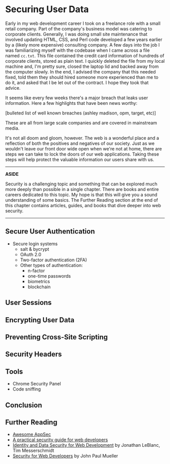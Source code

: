 # Securing User Data

Early in my web development career I took on a freelance role with a small retail company. Part of the company's business model was catering to corporate clients. Generally, I was doing small site maintenance that involved updating HTML, CSS, and Perl code developed a few years earlier by a (likely more expensive) consulting company. A few days into the job I was familiarizing myself with the codebase when I came across a file named `cc.txt`. This file contained the credit card information of hundreds of corporate clients, stored as plain text. I quickly deleted the file from my local machine and, I'm pretty sure, closed the laptop lid and backed away from the computer slowly. In the end, I advised the company that this needed fixed, told them they should hired someone more experienced than me to do it, and asked that I be let out of the contract. I hope they took that advice.

It seems like every few weeks there's a major breach that leaks user information. Here a few highlights that have been news worthy:

[bulleted list of well known breaches (ashley madison, opm, target, etc)]

These are all from large scale companies and are covered in mainstream media.

It's not all doom and gloom, however. The web is a wonderful place and a reflection of both the positives and negatives of our society. Just as we wouldn't leave our front door wide open when we're not at home, there are steps we can take to lock the doors of our web applications. Taking these steps will help protect the valuable information our users share with us.

---

**ASIDE**

Security is a challenging topic and something that can be explored much more deeply than possible in a single chapter. There are books and entire careers dedicated to this topic. My hope is that this will give you a sound understanding of some basics. The Further Reading section at the end of this chapter contains articles, guides, and books that dive deeper into web security.

---

## Secure User Authentication

- Secure login systems
  - salt & bycrypt
  - OAuth 2.0
  - Two-factor authentication (2FA)
  - Other types of authentication:
    - n-factor
    - one-time passwords
    - biometrics
    - blockchain

## User Sessions

## Encrypting User Data

## Preventing Cross-Site Scripting

## Security Headers

## Tools
  - Chrome Security Panel
  - Code sniffing

## Conclusion

## Further Reading

- [Awesome AppSec](https://github.com/paragonie/awesome-appsec)
- [A practical security guide for web developers ](https://github.com/FallibleInc/security-guide-for-developers/blob/master/README.md)
- [Identity and Data Security for Web Development](http://shop.oreilly.com/product/0636920044376.do) by Jonathan LeBlanc, Tim Messerschmidt
- [Security for Web Developers](http://shop.oreilly.com/product/0636920041429.do) by John Paul Mueller

